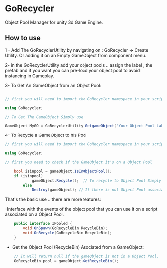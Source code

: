 # GoRecycler
Object Pool Manager for unity 3d Game Engine. 

## How to use

1 - Add The GoRecyclerUtility by navigating on : GoRecycler -> Create Utility. Or adding it on an Empty GameObject from component menu.

2- in the GoRecyclerUtility add your object pools .. assign the label , the prefab and if you want you can pre-load your object pool to avoid instancing in Gameplay. 

3- To Get An GameObject from an Object Pool:

```c#

// first you will need to import the GoRecycler namespace in your script 

using GoRecycler;

// To Get The GameObject Simply use:

GameObject MyGO = GoRecyclerUtility.GetgameObject("Your Object Pool Label"  , Position , Rotation);

```

4- To Recycle a GameObject to his Pool

```c#
// first you will need to import the GoRecycler namespace in your script 

using GoRecycler;

// first you need to check if the GameObject it's on a Object Pool 

    bool isinpool = gameObject.IsInObjectPool();
	if (isinpool)
            gameObject.Recycle();  // To recycle to Object Pool Simply Use Recycle()
        else
            Destroy(gameObject); // If there is not Object Pool associated to the gameObject you can destroy it. 
```
That's the basic use .. there are more features:

-Interface with the events of the object pool that you can use it on a script associated on a Object Pool.

```c#
	public interface IPooled {
        void OnSpawn(GoRecycleBin RecycleBin);
        void OnRecycle(GoRecycleBin RecycleBin);
    }
```
- Get the Object Pool (RecycleBin) Asociated from a GameObject:

```c#
	// It will return null if the gameObject is not in a Object Pool.
	GoRecycleBin pool = gameObject.GetRecycleBin();
```